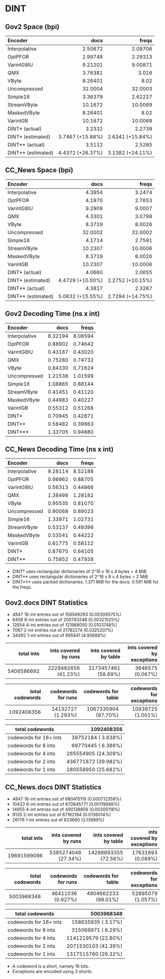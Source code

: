 DINT
====

Gov2 Space (bpi)
----------------

| Encoder           | docs              | freqs            |
|:------------------|------------------:|-----------------:|
| Interpolative     |  2.50672          |  2.09706         |
| OptPFOR           |  2.99748          |  2.29313         |
| VarintG8IU        |  9.21201          |  9.00871         |
| QMX               |  3.76381          |  3.016           |
| VByte             |  8.26401          |  8.02            |
| Uncompressed      | 32.0004           | 32.0003          |
| Simple16          |  3.36379          |  2.62227         |
| StreamVByte       | 10.1672           | 10.0069          |
| MaskedVByte       |  8.26401          |  8.02            |
| VarintGB          | 10.1672           | 10.0069          |
| DINT*  (actual)   |  3.2332           |  2.2739          |
| DINT*  (estimated)|  3.7467 (+15.88%) |  2.6341 (+15.84%)|
| DINT** (actual)   |  3.5112           |  2.5285          |
| DINT** (estimated)|  4.4372 (+26.37%) |  3.1382 (+24.11%)|

CC_News Space (bpi)
-------------------

| Encoder           | docs              | freqs            |
|:------------------|------------------:|-----------------:|
| Interpolative     |  4.3954           |  3.2474          |
| OptPFOR           |  4.1970           |  2.7653          |
| VarintG8IU        |  9.2909           |  9.0007          |
| QMX               |  4.3301           |  3.0798          |
| VByte             |  8.3719           |  8.0026          |
| Uncompressed      | 32.0002           | 32.0002          |
| Simple16          |  4.1714           |  2.7591          |
| StreamVByte       | 10.2307           | 10.0006          |
| MaskedVByte       |  8.3719           |  8.0026          |
| VarintGB          | 10.2307           | 10.0006          |
| DINT*  (actual)   |  4.0660           |  2.0655          |
| DINT*  (estimated)|  4.4729 (+10.00%) |  2.2752 (+10.15%)|
| DINT** (actual)   |  4.3817           |  2.3267          |
| DINT** (estimated)|  5.0632 (+15.55%) |  2.7294 (+14.75%)|

Gov2 Decoding Time (ns x int)
-----------------------------

| Encoder           | docs        | freqs       |
|:------------------|------------:|------------:|
| Interpolative     | 8.32194     | 8.08594     |
| OptPFOR           | 0.88902     | 0.74642     |
| VarintG8IU        | 0.43187     | 0.43020     |
| QMX               | 0.75280     | 0.74732     |
| VByte             | 0.84330     | 0.71624     |
| Uncompressed      | 1.21538     | 1.01599     |
| Simple16          | 1.08865     | 0.88144     |
| StreamVByte       | 0.41451     | 0.41120     |
| MaskedVByte       | 0.44983     | 0.40227     |
| VarintGB          | 0.55312     | 0.51268     |
| DINT*             | 0.70945     | 0.42871     |
| DINT**            | 0.58482     | 0.39663     |
| DINT***           | 1.33705     | 0.94880     |

CC_News Decoding Time (ns x int)
--------------------------------

| Encoder           | docs        | freqs       |
|:------------------|------------:|------------:|
| Interpolative     | 9.28114     | 8.52188     |
| OptPFOR           | 0.98962     | 0.88705     |
| VarintG8IU        | 0.56313     | 0.44866     |
| QMX               | 1.38498     | 1.28182     |
| VByte             | 0.95535     | 0.81070     |
| Uncompressed      | 0.90068     | 0.89023     |
| Simple16          | 1.33971     | 1.02731     |
| StreamVByte       | 0.53137     | 0.49396     |
| MaskedVByte       | 0.53541     | 0.44222     |
| VarintGB          | 0.61775     | 0.58112     |
| DINT*             | 0.87670     | 0.64105     |
| DINT**            | 0.75852     | 0.47938     |

- DINT*   uses rectangular dictionaries of 2^16 x 16 x 4 bytes = 4 MiB
- DINT**  uses rectangular dictionaries of 2^16 x  8 x 4 bytes = 2 MiB
- DINT*** uses packed dictionaries: 1.371 MiB for the docs; 0.591 MiB for the freqs.

Gov2.docs DINT Statistics
-------------------------

-  4847 16-int entries out of 156569293 (0.00309575%)
-  6456  8-int entries out of 200793248 (0.00321525%)
- 12654  4-int entries out of 121968050 (0.0103748%)
-  7087  2-int entries out of  21792274 (0.0325207%)
- 34492  1-int entries out of    695841 (4.95688%)

| total ints      | ints covered by runs | ints covered by table | ints covered by exceptions |
|----------------:|---------------------:|----------------------:|---------------------------:|
| 5406586692      | 2229482656 (41.23%)  | 3173457461 (58.69%)   | 3646575  (0.067%)          |

| total codewords | codewords for runs   | codewords for table   | codewords for exceptions   |
|----------------:|---------------------:|----------------------:|---------------------------:|
| 1092408356      | 14132727 (1.293%)    | 1067335904 (97.70%)   | 10939725  (1.001%)         |

| total codewords         | 1092408356           |
|-------------------------|---------------------:|
| codewords for 16+ ints  |  39752184 ( 3.638%)  |
| codewords for  8  ints  |  69770445 ( 6.386%)  |
| codewords for  4  ints  | 265554905 (24.309%)  |
| codewords for  2  ints  | 436771872 (39.982%)  |
| codewords for  1  ints  | 280558950 (25.682%)  |


CC_News.docs DINT Statistics
----------------------------

-  4847 16-int entries out of 680415119 (0.000712359%)
- 10423  8-int entries out of 870845771 (0.00119688%)
- 14955  4-int entries out of 490138856 (0.00305118%)
-  9135  2-int entries out of  67162184 (0.0136014%)
- 26176  1-int entries out of    833660 (3.13989%)

| total ints      | ints covered by runs | ints covered by table | ints covered by exceptions |
|----------------:|---------------------:|----------------------:|---------------------------:|
| 19691599096     | 5385274048 (27.34%)  | 14288693355 (72.56%)  | 17631693  (0.089%)         |

| total codewords | codewords for runs   | codewords for table   | codewords for exceptions   |
|----------------:|---------------------:|----------------------:|---------------------------:|
| 5003968348      | 46411036 (0.927%)    | 4904662233 (98.01%)   | 52895079  (1.057%)         |

| total codewords         | 5003968348           |
|-------------------------|---------------------:|
| codewords for 16+ ints  |  158635935 ( 3.17%)  |
| codewords for  8  ints  |  315066971 ( 6.29%)  |
| codewords for  4  ints  | 1141219579 (22.80%)  |
| codewords for  2  ints  | 2071530103 (41.39%)  |
| codewords for  1  ints  | 1317515760 (26.32%)  |

- A codeword is a short, namely 16 bits.
- Exceptions are encoded using 3 shorts.

